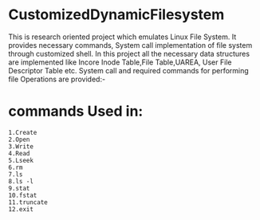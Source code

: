 # CustomizedDynamicFilesystem
This is research oriented project which emulates Linux File System.
It provides necessary commands, System call implementation of file system through customized shell. In this project all the necessary data structures are implemented like Incore Inode Table,File Table,UAREA, User File Descriptor Table etc.
System call and required commands for performing file Operations are provided:-

# commands Used in:
    1.Create
    2.Open
    3.Write
    4.Read
    5.Lseek
    6.rm
    7.ls 
    8.ls -l
    9.stat
    10.fstat
    11.truncate
    12.exit

